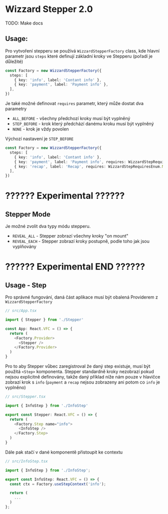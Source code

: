 # Wizzard Stepper 2.0

TODO: Make docs

## Usage:

Pro vytvoření stepperu se používá `WizzardStepperFactory` class, kde hlavní parametr jsou `steps` které definují základní kroky ve Stepperu (pořadí je důležité)

```ts
const Factory = new WizzardStepperFactory({
  steps: [
    { key: 'info', label: 'Contant info' },
    { key: 'payment', label: 'Payment info' },
  ],
})
```

Je také možné definovat `requires` parametr, který může dostat dva parametry

- `ALL_BEFORE` - všechny předchozí kroky musí být vyplněný
- `STEP_BEFORE` - krok který předchází danému kroku musí být vyplněný
- `NONE` - krok je vždy povolen

Výchozí nastavení je `STEP_BEFORE`

```ts
const Factory = new WizzardStepperFactory({
  steps: [
    { key: 'info', label: 'Contant info' },
    { key: 'payment', label: 'Payment info', requires: WizzardStepRequiresEnum.ALL_BEFORE },
    { key: 'recap', label: 'Recap', requires: WizzardStepRequiresEnum.NONE },
  ],
})
```

# ?????? Experimental ??????

## Stepper Mode

Je možné zvolit dva typy módu stepperu.

- `REVEAL_ALL` - Stepper zobrazí všechny kroky "on mount"
- `REVEAL_EACH` - Stepper zobrazí kroky postupně, podle toho jak jsou vyplňovány

# ?????? Experimental END ??????

## Usage - Step

Pro správné fungování, daná část aplikace musí být obalená Providerem z `WizzardStepperFactory`

```ts
// src/App.tsx

import { Stepper } from './Stepper'

const App: React.VFC = () => {
  return (
    <Factory.Provider>
      <Stepper />
    </Factory.Provider>
  )
}
```

Pro to aby Stepper vůbec zaregistroval že daný step existuje, musí být použitá `<Step>` komponenta. Stepper standardně kroky nezobrazí pokud nejsou explicitně definovány, takže daný příklad níže nám pouze v hlavičce zobrazí krok s `info` (`payment` a `recap` nejsou zobrazeny ani potom co `info` je vyplněno)

```ts
// src/Stepper.tsx

import { InfoStep } from './InfoStep'

export const Stepper: React.VFC = () => {
  return (
    <Factory.Step name="info">
      <InfoStep />
    </Factory.Step>
  )
}
```

Dále pak stačí v dané komponentě přistoupit ke contextu

```ts
// src/InfoStep.tsx

import { InfoStep } from './InfoStep';

export const InfoStep: React.VFC = () => {
  const ctx = Factory.useStepContext('info');

  return (
    ...
  )
};
```
